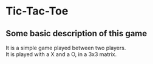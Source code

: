 # Tic-Tac-Toe
## Some basic description of this game
It is a simple game played between two players.<br />
It is played with a X and a O, in a 3x3 matrix.
